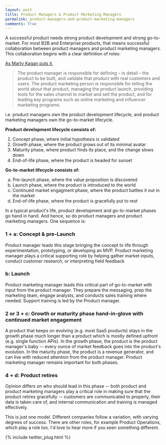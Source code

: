 ```yaml
---
layout: post
title: Product Managers & Product Marketing Managers
permalink: product-managers-and-product-marketing-managers
comments: True
---
```



A successful product needs strong product development and strong go-to-market. For most B2B and Enterprise products, that means successful collaboration between product managers and product marketing managers. This collaboration begins with a clear definition of roles:

[As Marty Kagan puts it](http://www.svpg.com/product-management-vs-product-marketing/),
> The product manager is responsible for defining – in detail – the product to be built, and validate that product with real customers and users. The product marketing person is responsible for telling the world about that product, managing the product launch, providing tools for the sales channel to market and sell the product, and for leading key programs such as online marketing and influencer marketing programs.


i.e. product managers own the product development lifecycle, and product marketing managers own the go-to-market lifecycle.

**Product development lifecycle consists of:**

1. Concept phase, where initial hypothesis is validated
2. Growth phase, where the product grows out of its minimal avatar
3. Maturity phase, where product finds its place, and the change slows down
4. End-of-life phase, where the product is headed for sunset

**Go-to-market lifecycle consists of:**

<ol type="a">
<li> Pre-launch phase, where the value proposition is discovered </li>
<li> Launch phase, where the product is introduced to the world </li>
<li> Continued market engagment phase, where the product battles it out in the market </li>
<li> End-of-life phase, where the product is gracefully put to rest </li>
</ol>
In a typical product's life, product development and go-to-market phases go hand in hand. And hence, so do product managers and product marketing managers. One sequence is:

### 1 + a: Concept & pre-Launch 
Product manager leads this stage bringing the concept to life through experimentation, prototyping, or developing an MVP. Product marketing manager plays a critical supporting role by helping gather market inputs, conduct customer research, or interpreting field feedback


### b: Launch 
Product marketing manager leads this critical part of go-to-market with input from the product manager. They prepare the messaging, prep the marketing team, engage analysts, and conducts sales training where needed. Support training is led by the Product manager. 

### 2 or 3 + c: Growth or maturity phase hand-in-glove with continued market engagement
A product that keeps on evolving (e.g. most SaaS products) stays in the growth phase much longer than a product which is mostly defined upfront (e.g. single function APIs). In the growth phase, the product is the product manager's baby -- every ounce of market feedback goes into the product's evolution. In the maturity phase, the product is a revenue generator, and can live with reduced attention from the product manager. Product marketing manager remains important for both phases. 

### 4 + d: Product retires    
Opinion differs on who should lead in this phase -- both product and product marketing managers play a critical role in making sure that the product retires gracefully -- customers are communicated to properly, their data is taken care of, and internal communication and training is managed effectively.

This is just one model. Different companies follow a variation, with varying degrees of success. There are other roles, for example Product Operations, which play a role too. I'd love to hear more if you seen something different. 


{% include twitter_plug.html %}